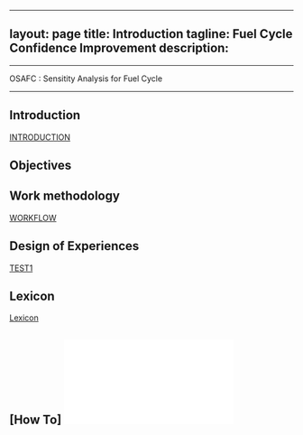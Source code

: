
---
layout: page
title: Introduction
tagline: Fuel Cycle Confidence Improvement 
description:
---





*****************************************
OSAFC  : Sensitity Analysis for Fuel Cycle
*****************************************
Introduction
------------
[INTRODUCTION](Introduction.md)

Objectives
----------

Work methodology
----------------
[WORKFLOW](WORKFLOW.md)

Design of Experiences
---------------------
[TEST1](TEST1.md)

Lexicon
-------
[Lexicon](LEXICON.md)

[How To]
![How To use git](DOC/HowToGIT.pdf)
---
